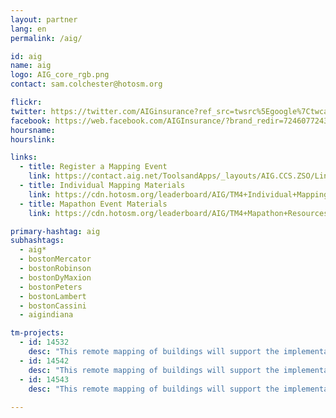 ```yaml
---
layout: partner
lang: en
permalink: /aig/

id: aig
name: aig
logo: AIG_core_rgb.png
contact: sam.colchester@hotosm.org

flickr: 
twitter: https://twitter.com/AIGinsurance?ref_src=twsrc%5Egoogle%7Ctwcamp%5Eserp%7Ctwgr%5Eauthor
facebook: https://web.facebook.com/AIGInsurance/?brand_redir=724607724392388
hoursname:
hourslink:

links:
  - title: Register a Mapping Event
    link: https://contact.aig.net/ToolsandApps/_layouts/AIG.CCS.ZSO/LinksRedirector.aspx?link=GDG
  - title: Individual Mapping Materials
    link: https://cdn.hotosm.org/leaderboard/AIG/TM4+Individual+Mapping+Materials+v2.zip
  - title: Mapathon Event Materials
    link: https://cdn.hotosm.org/leaderboard/AIG/TM4+Mapathon+Resources+v2.zip

primary-hashtag: aig
subhashtags:
  - aig*
  - bostonMercator
  - bostonRobinson
  - bostonDyMaxion
  - bostonPeters
  - bostonLambert
  - bostonCassini
  - aigindiana

tm-projects:
  - id: 14532
    desc: "This remote mapping of buildings will support the implementation of planned activities and largely the generation of data for humanitarian activities in the identified provinces."
  - id: 14542
    desc: "This remote mapping of buildings will support the implementation of planned activities and largely the generation of data for humanitarian activities in the identified provinces."
  - id: 14543
    desc: "This remote mapping of buildings will support the implementation of planned activities and largely the generation of data for humanitarian activities in the identified provinces."
    
---
```

